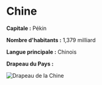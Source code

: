 # Chine

**Capitale :** Pékin

**Nombre d'habitants :** 1,379 milliard

**Langue principale :** Chinois

**Drapeau du Pays :**

![Drapeau de la Chine](https://upload.wikimedia.org/wikipedia/commons/thumb/f/fa/Flag_of_the_People%27s_Republic_of_China.svg/225px-Flag_of_the_People%27s_Republic_of_China.svg.png "Drapeau de la Chine")
